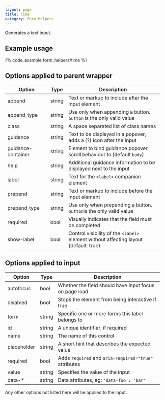 ```yaml
---
layout: page
title: Time
category: Form helpers
---
```


Generates a text input.

## Example usage

{% code_example form_helpers/time %}

## Options applied to parent wrapper

Option       | Type   | Description
------------ | ------ | ---------------------------------------------------------
append       | string | Text or markup to include after the input element
append_type  | string | Use only when appending a button. `button` is the only valid value
class        | string | A space separated list of class names
guidance     | string | Text to be displayed in a popover, adds a (?) icon after the input
guidance-container | string | Element to bind guidance popover scroll behaviour to (default `body`)
help         | string | Additional guidance information to be displayed next to the input
label        | string | Text for the `<label>` companion element
prepend      | string | Text or markup to include before the input element
prepend_type | string | Use only when prepending a button. `button`is the only valid value
required     | bool   | Visually indicates that the field must be completed
show-label   | bool   | Control visibility of the `<label>` element without affecting layout (default: true)

## Options applied to input

Option      | Type   | Description
----------- | ------ | ---------------------------------------------------------
autofocus   | bool   | Whether the field should have input focus on page load
disabled    | bool   | Stops the element from being interactive if true
form        | string | Specific one or more forms this label belongs to
id          | string | A unique identifier, if required
name        | string | The name of this control
placeholder | string | A short hint that describes the expected value
required    | bool   | Adds `required` and `aria-required="true"` attributes
value       | string | Specifies the value of the input
data-*      | string | Data attributes, eg: `'data-foo': 'bar'`

Any other options not listed here will be applied to the input.
